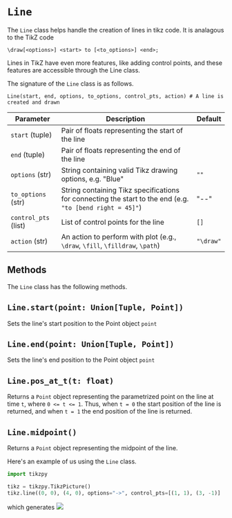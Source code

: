 # `Line`

The `Line` class helps handle the creation of lines in tikz code. It is analagous to the TikZ code 
```
\draw[<options>] <start> to [<to_options>] <end>;
```
Lines in TikZ have even more features, like adding control points, and these features are accessible through the Line class.

The signature of the `Line` class is as follows. 
```
Line(start, end, options, to_options, control_pts, action) # A line is created and drawn
```

| Parameter            | Description                                                                                               | Default   |
| -------------------- | --------------------------------------------------------------------------------------------------------- | --------- |
| `start` (tuple)      | Pair of floats representing the start of the line                                                         |
| `end` (tuple)        | Pair of floats representing the end of the line                                                           |
| `options` (str)      | String containing valid Tikz drawing options, e.g. "Blue"                                                 | `""`      |
| `to_options` (str)   | String containing Tikz specifications for connecting the start to the end (e.g. `"to [bend right = 45]"`) | "--"      |
| `control_pts` (list) | List of control points for the line                                                                       | `[]`      |
| `action` (str)       | An action to perform with plot (e.g., `\draw`, `\fill`, `\filldraw`, `\path`)                             | `"\draw"` |

## Methods

The `Line` class has the following methods.

## `Line.start(point: Union[Tuple, Point])`
Sets the line's start position to the Point object `point`

## `Line.end(point: Union[Tuple, Point])`
Sets the line's end position to the Point object `point`

## `Line.pos_at_t(t: float)`
Returns a `Point` object representing the parametrized point on the line at time `t`, where `0 <= t <= 1`.
Thus, when `t = 0` the start position of the line is returned, and when `t = 1` the end position of the line is returned.

## `Line.midpoint()`
Returns a `Point` object representing the midpoint of the line.

Here's an example of us using the `Line` class.
```python
import tikzpy

tikz = tikzpy.TikzPicture()
tikz.line((0, 0), (4, 0), options="->", control_pts=[(1, 1), (3, -1)]
```
which generates 
<img src="../../png/line_ex_1.png">

